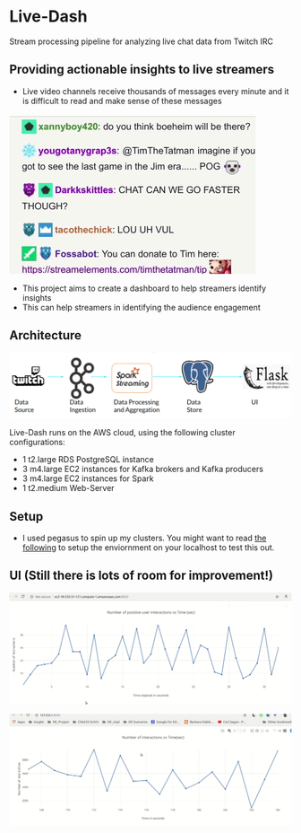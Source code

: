 # Live-Dash
Stream processing pipeline for analyzing live chat data from Twitch IRC

## Providing actionable insights to live streamers
- Live video channels receive thousands of messages every minute and it is difficult to read and make sense of these messages 

![Alt text](src/docs/chat_section_small.gif "LiveChat")

- This project aims to create a dashboard to help streamers identify insights 
- This can help streamers in identifying the audience engagement 




## Architecture
![Alt text](src/docs/pipeline.png "Architecture")

Live-Dash runs on the AWS cloud, using the following cluster configurations:

- 1 t2.large RDS PostgreSQL instance
- 3 m4.large EC2 instances for Kafka brokers and Kafka producers
- 3 m4.large EC2 instances for Spark 
- 1 t2.medium Web-Server

## Setup
- I used pegasus to spin up my clusters. You might want to read [the following](src/README.md)
to setup the enviornment on your localhost to test this out. 

## UI (Still there is lots of room for improvement!)

![Alt text](/positive_comments.gif "Number of positive comments over time")

![Alt text](/Peek_num_interactions_vs_time.gif "Number of user interactions over time")
	


